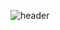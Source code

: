 ![header](https://capsule-render.vercel.app/api?type=rounded&color=_#ABD5BE&height=170&section=header&text=capsule%20render&fontSize=90)
